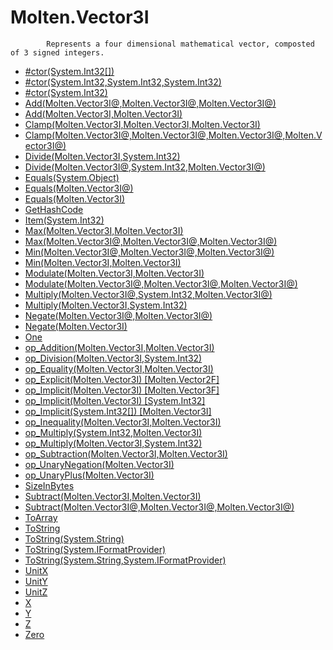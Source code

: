 ﻿  
# Molten.Vector3I

            Represents a four dimensional mathematical vector, composted of 3 signed integers.
            
  
*  [#ctor(System.Int32[])](docs/Molten.Math/Molten/Vector3I/#ctor.md)  
*  [#ctor(System.Int32,System.Int32,System.Int32)](docs/Molten.Math/Molten/Vector3I/#ctor.md)  
*  [#ctor(System.Int32)](docs/Molten.Math/Molten/Vector3I/#ctor.md)  
*  [Add(Molten.Vector3I@,Molten.Vector3I@,Molten.Vector3I@)](docs/Molten.Math/Molten/Vector3I/Add.md)  
*  [Add(Molten.Vector3I,Molten.Vector3I)](docs/Molten.Math/Molten/Vector3I/Add.md)  
*  [Clamp(Molten.Vector3I,Molten.Vector3I,Molten.Vector3I)](docs/Molten.Math/Molten/Vector3I/Clamp.md)  
*  [Clamp(Molten.Vector3I@,Molten.Vector3I@,Molten.Vector3I@,Molten.Vector3I@)](docs/Molten.Math/Molten/Vector3I/Clamp.md)  
*  [Divide(Molten.Vector3I,System.Int32)](docs/Molten.Math/Molten/Vector3I/Divide.md)  
*  [Divide(Molten.Vector3I@,System.Int32,Molten.Vector3I@)](docs/Molten.Math/Molten/Vector3I/Divide.md)  
*  [Equals(System.Object)](docs/Molten.Math/Molten/Vector3I/Equals.md)  
*  [Equals(Molten.Vector3I@)](docs/Molten.Math/Molten/Vector3I/Equals.md)  
*  [Equals(Molten.Vector3I)](docs/Molten.Math/Molten/Vector3I/Equals.md)  
*  [GetHashCode](docs/Molten.Math/Molten/Vector3I/GetHashCode.md)  
*  [Item(System.Int32)](docs/Molten.Math/Molten/Vector3I/Item.md)  
*  [Max(Molten.Vector3I,Molten.Vector3I)](docs/Molten.Math/Molten/Vector3I/Max.md)  
*  [Max(Molten.Vector3I@,Molten.Vector3I@,Molten.Vector3I@)](docs/Molten.Math/Molten/Vector3I/Max.md)  
*  [Min(Molten.Vector3I@,Molten.Vector3I@,Molten.Vector3I@)](docs/Molten.Math/Molten/Vector3I/Min.md)  
*  [Min(Molten.Vector3I,Molten.Vector3I)](docs/Molten.Math/Molten/Vector3I/Min.md)  
*  [Modulate(Molten.Vector3I,Molten.Vector3I)](docs/Molten.Math/Molten/Vector3I/Modulate.md)  
*  [Modulate(Molten.Vector3I@,Molten.Vector3I@,Molten.Vector3I@)](docs/Molten.Math/Molten/Vector3I/Modulate.md)  
*  [Multiply(Molten.Vector3I@,System.Int32,Molten.Vector3I@)](docs/Molten.Math/Molten/Vector3I/Multiply.md)  
*  [Multiply(Molten.Vector3I,System.Int32)](docs/Molten.Math/Molten/Vector3I/Multiply.md)  
*  [Negate(Molten.Vector3I@,Molten.Vector3I@)](docs/Molten.Math/Molten/Vector3I/Negate.md)  
*  [Negate(Molten.Vector3I)](docs/Molten.Math/Molten/Vector3I/Negate.md)  
*  [One](docs/Molten.Math/Molten/Vector3I/One.md)  
*  [op_Addition(Molten.Vector3I,Molten.Vector3I)](docs/Molten.Math/Molten/Vector3I/op_Addition.md)  
*  [op_Division(Molten.Vector3I,System.Int32)](docs/Molten.Math/Molten/Vector3I/op_Division.md)  
*  [op_Equality(Molten.Vector3I,Molten.Vector3I)](docs/Molten.Math/Molten/Vector3I/op_Equality.md)  
*  [op_Explicit(Molten.Vector3I) [Molten.Vector2F]](docs/Molten.Math/Molten/Vector3I/op_Explicit.md)  
*  [op_Implicit(Molten.Vector3I) [Molten.Vector3F]](docs/Molten.Math/Molten/Vector3I/op_Implicit.md)  
*  [op_Implicit(Molten.Vector3I) [System.Int32]](docs/Molten.Math/Molten/Vector3I/op_Implicit.md)  
*  [op_Implicit(System.Int32[]) [Molten.Vector3I]](docs/Molten.Math/Molten/Vector3I/op_Implicit.md)  
*  [op_Inequality(Molten.Vector3I,Molten.Vector3I)](docs/Molten.Math/Molten/Vector3I/op_Inequality.md)  
*  [op_Multiply(System.Int32,Molten.Vector3I)](docs/Molten.Math/Molten/Vector3I/op_Multiply.md)  
*  [op_Multiply(Molten.Vector3I,System.Int32)](docs/Molten.Math/Molten/Vector3I/op_Multiply.md)  
*  [op_Subtraction(Molten.Vector3I,Molten.Vector3I)](docs/Molten.Math/Molten/Vector3I/op_Subtraction.md)  
*  [op_UnaryNegation(Molten.Vector3I)](docs/Molten.Math/Molten/Vector3I/op_UnaryNegation.md)  
*  [op_UnaryPlus(Molten.Vector3I)](docs/Molten.Math/Molten/Vector3I/op_UnaryPlus.md)  
*  [SizeInBytes](docs/Molten.Math/Molten/Vector3I/SizeInBytes.md)  
*  [Subtract(Molten.Vector3I,Molten.Vector3I)](docs/Molten.Math/Molten/Vector3I/Subtract.md)  
*  [Subtract(Molten.Vector3I@,Molten.Vector3I@,Molten.Vector3I@)](docs/Molten.Math/Molten/Vector3I/Subtract.md)  
*  [ToArray](docs/Molten.Math/Molten/Vector3I/ToArray.md)  
*  [ToString](docs/Molten.Math/Molten/Vector3I/ToString.md)  
*  [ToString(System.String)](docs/Molten.Math/Molten/Vector3I/ToString.md)  
*  [ToString(System.IFormatProvider)](docs/Molten.Math/Molten/Vector3I/ToString.md)  
*  [ToString(System.String,System.IFormatProvider)](docs/Molten.Math/Molten/Vector3I/ToString.md)  
*  [UnitX](docs/Molten.Math/Molten/Vector3I/UnitX.md)  
*  [UnitY](docs/Molten.Math/Molten/Vector3I/UnitY.md)  
*  [UnitZ](docs/Molten.Math/Molten/Vector3I/UnitZ.md)  
*  [X](docs/Molten.Math/Molten/Vector3I/X.md)  
*  [Y](docs/Molten.Math/Molten/Vector3I/Y.md)  
*  [Z](docs/Molten.Math/Molten/Vector3I/Z.md)  
*  [Zero](docs/Molten.Math/Molten/Vector3I/Zero.md)
